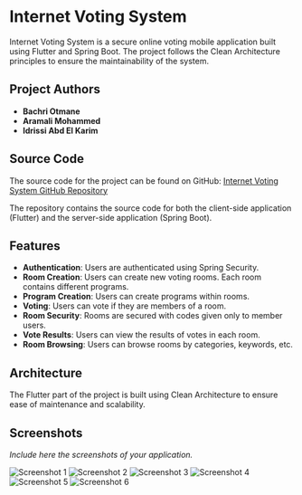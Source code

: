 # Internet Voting System

Internet Voting System is a secure online voting mobile application built using Flutter and Spring Boot. The project follows the Clean Architecture principles to ensure the maintainability of the system.

## Project Authors

- **Bachri Otmane**
- **Aramali Mohammed**
- **Idrissi Abd El Karim**

## Source Code

The source code for the project can be found on GitHub:
[Internet Voting System GitHub Repository](https://github.com/bachriotmane/Internet-voting-system.git)

The repository contains the source code for both the client-side application (Flutter) and the server-side application (Spring Boot).

## Features

- **Authentication**: Users are authenticated using Spring Security.
- **Room Creation**: Users can create new voting rooms. Each room contains different programs.
- **Program Creation**: Users can create programs within rooms.
- **Voting**: Users can vote if they are members of a room.
- **Room Security**: Rooms are secured with codes given only to member users.
- **Vote Results**: Users can view the results of votes in each room.
- **Room Browsing**: Users can browse rooms by categories, keywords, etc.

## Architecture

The Flutter part of the project is built using Clean Architecture to ensure ease of maintenance and scalability.

## Screenshots

_Include here the screenshots of your application._

![Screenshot 1](assets/image2.png)
![Screenshot 2](assets/image3.png)
![Screenshot 3](assets/image4.png)
![Screenshot 4](assets/image5.png)
![Screenshot 5](assets/image6.png)
![Screenshot 6](assets/image7.png)
